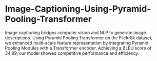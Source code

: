 # Image-Captioning-Using-Pyramid-Pooling-Transformer
 Image captioning bridges computer vision and NLP to generate image descriptions. Using Pyramid Pooling Transformer on the Flickr8k dataset, we enhanced multi-scale feature representation by integrating Pyramid Pooling Modules with a Transformer encoder. Achieving a BLEU score of 34.89, our model showed competitive performance and efficiency.

